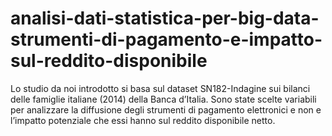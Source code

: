 # analisi-dati-statistica-per-big-data-strumenti-di-pagamento-e-impatto-sul-reddito-disponibile
Lo studio da noi introdotto si basa sul dataset SN182-Indagine sui bilanci delle famiglie italiane  (2014) della Banca d’Italia. Sono state scelte variabili per analizzare la diffusione degli strumenti di  pagamento elettronici e non e l’impatto potenziale che essi hanno sul reddito disponibile  netto.

